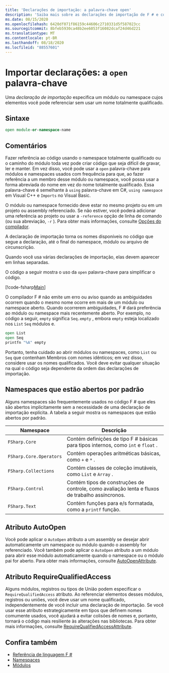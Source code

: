 ```yaml
---
title: 'Declarações de importação: a palavra-chave open'
description: 'Saiba mais sobre as declarações de importação de F # e como elas especificam um módulo ou namespace cujos elementos você pode referenciar sem usar um nome totalmente qualificado.'
ms.date: 08/15/2020
ms.openlocfilehash: 6420df071f86159c44606c2710331d5f587023cc
ms.sourcegitcommit: 8bfeb5930ca48b2ee6053f16082dcaf24d46d221
ms.translationtype: MT
ms.contentlocale: pt-BR
ms.lasthandoff: 08/18/2020
ms.locfileid: "88557601"
---
```

# <a name="import-declarations-the-open-keyword"></a>Importar declarações: a `open` palavra-chave

Uma *declaração de importação* especifica um módulo ou namespace cujos elementos você pode referenciar sem usar um nome totalmente qualificado.

## <a name="syntax"></a>Sintaxe

```fsharp
open module-or-namespace-name
```

## <a name="remarks"></a>Comentários

Fazer referência ao código usando o namespace totalmente qualificado ou o caminho do módulo toda vez pode criar código que seja difícil de gravar, ler e manter. Em vez disso, você pode usar a `open` palavra-chave para módulos e namespaces usados com frequência para que, ao fazer referência a um membro desse módulo ou namespace, você possa usar a forma abreviada do nome em vez do nome totalmente qualificado. Essa palavra-chave é semelhante à `using` palavra-chave em C#, `using namespace` em Visual C++ e `Imports` no Visual Basic.

O módulo ou namespace fornecido deve estar no mesmo projeto ou em um projeto ou assembly referenciado. Se não estiver, você poderá adicionar uma referência ao projeto ou usar a `-reference` opção de linha de comando (ou sua abreviação, `-r` ). Para obter mais informações, consulte [Opções do compilador](compiler-options.md).

A declaração de importação torna os nomes disponíveis no código que segue a declaração, até o final do namespace, módulo ou arquivo de circunscrição.

Quando você usa várias declarações de importação, elas devem aparecer em linhas separadas.

O código a seguir mostra o uso da `open` palavra-chave para simplificar o código.

[!code-fsharp[Main](~/samples/snippets/fsharp/lang-ref-2/snippet6801.fs)]

O compilador F # não emite um erro ou aviso quando as ambiguidades ocorrem quando o mesmo nome ocorre em mais de um módulo ou namespace aberto. Quando ocorrerem ambiguidades, F # dará preferência ao módulo ou namespace mais recentemente aberto. Por exemplo, no código a seguir, `empty` significa `Seq.empty` , embora `empty` esteja localizado nos `List` `Seq` módulos e.

```fsharp
open List
open Seq
printfn "%A" empty
```

Portanto, tenha cuidado ao abrir módulos ou namespaces, como `List` ou `Seq` que contenham Membros com nomes idênticos; em vez disso, considere usar os nomes qualificados. Você deve evitar qualquer situação na qual o código seja dependente da ordem das declarações de importação.

## <a name="namespaces-that-are-open-by-default"></a>Namespaces que estão abertos por padrão

Alguns namespaces são frequentemente usados no código F # que eles são abertos implicitamente sem a necessidade de uma declaração de importação explícita. A tabela a seguir mostra os namespaces que estão abertos por padrão.

|Namespace|Descrição|
|---------|-----------|
|`FSharp.Core`|Contém definições de tipo F # básicas para tipos internos, como `int` e `float` .|
|`FSharp.Core.Operators`|Contém operações aritméticas básicas, como `+` e `*` .|
|`FSharp.Collections`|Contém classes de coleção imutáveis, como `List` e `Array` .|
|`FSharp.Control`|Contém tipos de construções de controle, como avaliação lenta e fluxos de trabalho assíncronos.|
|`FSharp.Text`|Contém funções para e/s formatada, como a `printf` função.|

## <a name="autoopen-attribute"></a>Atributo AutoOpen

Você pode aplicar o `AutoOpen` atributo a um assembly se desejar abrir automaticamente um namespace ou módulo quando o assembly for referenciado. Você também pode aplicar o `AutoOpen` atributo a um módulo para abrir esse módulo automaticamente quando o namespace ou o módulo pai for aberto. Para obter mais informações, consulte [AutoOpenAttribute](https://fsharp.github.io/fsharp-core-docs/reference/fsharp-core-autoopenattribute.html).

## <a name="requirequalifiedaccess-attribute"></a>Atributo RequireQualifiedAccess

Alguns módulos, registros ou tipos de União podem especificar o `RequireQualifiedAccess` atributo. Ao referenciar elementos desses módulos, registros ou uniões, você deve usar um nome qualificado, independentemente de você incluir uma declaração de importação. Se você usar esse atributo estrategicamente em tipos que definem nomes comumente usados, você ajudará a evitar colisões de nomes e, portanto, tornará o código mais resiliente às alterações nas bibliotecas. Para obter mais informações, consulte [RequireQualifiedAccessAttribute](https://fsharp.github.io/fsharp-core-docs/reference/fsharp-core-requirequalifiedaccessattribute.html).

## <a name="see-also"></a>Confira também

- [Referência de linguagem F #](index.md)
- [Namespaces](namespaces.md)
- [Módulos](modules.md)
